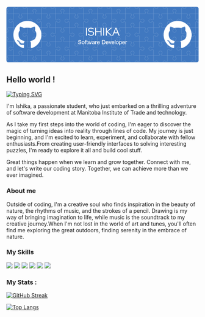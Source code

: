 ![Header](./github_header_image.png)

## Hello world !
[![Typing SVG](https://readme-typing-svg.demolab.com?font=Fira+Code&pause=1000&random=false&width=435&lines=I'm+a+Software+Developer+Student)](https://git.io/typing-svg)
 
 I'm Ishika, a passionate student, who just embarked on a thrilling adventure of software development at Manitoba Institute of Trade and technology.
 
 As I take my first steps into the world of coding, I'm eager to discover the magic of turning ideas into reality through lines of code.
 My journey is just beginning, and I'm excited to learn, experiment, and collaborate with fellow enthusiasts.From creating user-friendly 
 interfaces to solving interesting puzzles, I'm ready to explore it all and build cool stuff.

 Great things happen when we learn and grow together. Connect with me, and let's write our coding story. 
 Together, we can achieve more than we ever imagined.

 
 ### About me

 Outside of coding, I'm a creative soul who finds inspiration in the beauty of nature, the rhythms of music, and the strokes of a pencil. Drawing is my 
 way of bringing imagination to life, while music is the soundtrack to my creative journey.When I'm not lost in the world of art and tunes, you'll 
 often find me exploring the great outdoors, finding serenity in the embrace of nature.


 ### My Skills

 <p>
   <img src="https://img.shields.io/badge/c%23-%23239120.svg?style=for-the-badge&logo=c-sharp&logoColor=white" />
   <img src="https://img.shields.io/badge/html5-%23E34F26.svg?style=for-the-badge&logo=html5&logoColor=white" />
   <img src="https://img.shields.io/badge/javascript-%23323330.svg?style=for-the-badge&logo=javascript&logoColor=%23F7DF1E" />
   <img src="https://img.shields.io/badge/markdown-%23000000.svg?style=for-the-badge&logo=markdown&logoColor=white" />
   <img src="https://img.shields.io/badge/node.js-6DA55F?style=for-the-badge&logo=node.js&logoColor=white" />
   <img src="https://img.shields.io/badge/visual%20studio-007ACC.svg?style=for-the-badge&logo=visual%20studio&logoColor=white" />
</p>

### My Stats :
[![GitHub Streak](https://github-readme-streak-stats.herokuapp.com?user=CodebyIshika&theme=python-dark&mode=weekly)](https://git.io/streak-stats)

[![Top Langs](https://github-readme-stats.vercel.app/api/top-langs/?username=CodebyIshika&layout=compact&theme=dark)](https://github.com/CodebyIshika/github-readme-stats)









